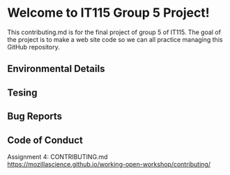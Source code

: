 <H1>Welcome to IT115 Group 5 Project!</H1>

This contributing.md is for the final project of group 5 of IT115.  The goal of the project is to make a web site code so we can all practice managing this GitHub repository.

<H2>Environmental Details</H2>

<H2>Tesing</H2>

<H2>Bug Reports</H2>

<H2>Code of Conduct</H2>

Assignment 4: CONTRIBUTING.md
https://mozillascience.github.io/working-open-workshop/contributing/
